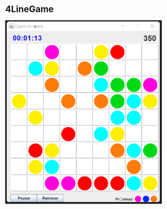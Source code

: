 # 4LineGame

![alt text](https://github.com/ArceApps/4LineGame/blob/0ce112c5672dd04d8716edaef79bdf35551a31a5/img/Screenshot_1cuatro_en_linea.png)